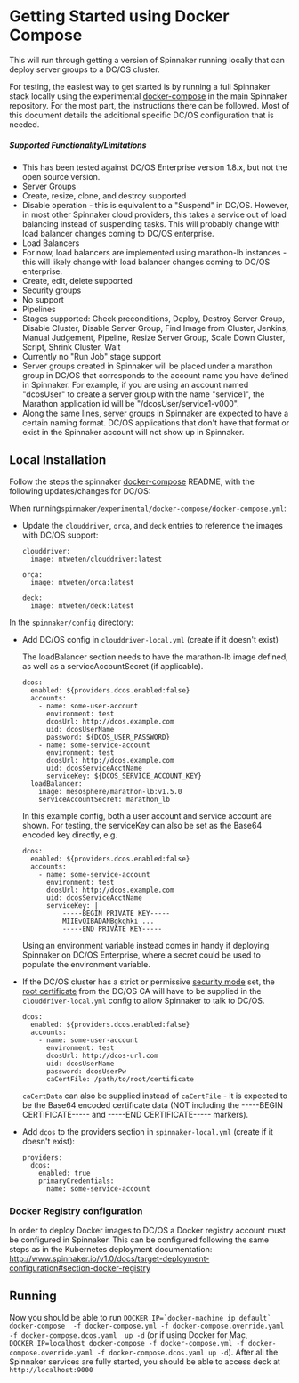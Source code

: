 # Getting Started using Docker Compose

This will run through getting a version of Spinnaker running locally that can deploy server groups to a DC/OS cluster.

For testing, the easiest way to get started is by running a full Spinnaker stack locally using the experimental [docker-compose](https://github.com/spinnaker/spinnaker/tree/master/experimental/docker-compose) in the main Spinnaker repository. For the most part, the instructions there can be followed. Most of this document details the additional specific DC/OS configuration that is needed.

##### Supported Functionality/Limitations
* This has been tested against DC/OS Enterprise version 1.8.x, but not the open source version.
* Server Groups
 * Create, resize, clone, and destroy supported
 * Disable operation - this is equivalent to a "Suspend" in DC/OS. However, in most other Spinnaker cloud providers, this takes a service out of load balancing instead of suspending tasks. This will probably change with load balancer changes coming to DC/OS enterprise.
* Load Balancers
 * For now, load balancers are implemented using marathon-lb instances - this will likely change with load balancer changes coming to DC/OS enterprise.
 * Create, edit, delete supported
* Security groups
 * No support
* Pipelines
 * Stages supported: Check preconditions, Deploy, Destroy Server Group, Disable Cluster, Disable Server Group, Find Image from Cluster, Jenkins, Manual Judgement, Pipeline, Resize Server Group, Scale Down Cluster, Script, Shrink Cluster, Wait
 * Currently no "Run Job" stage support   
* Server groups created in Spinnaker will be placed under a marathon group in DC/OS that corresponds to the account name you have defined in Spinnaker. For example, if you are using an account named "dcosUser" to create a server group with the name "service1", the Marathon application id will be "/dcosUser/service1-v000".
 * Along the same lines, server groups in Spinnaker are expected to have a certain naming format. DC/OS applications that don't have that format or exist in the Spinnaker account will not show up in Spinnaker.

## Local Installation

Follow the steps the spinnaker [docker-compose](https://github.com/spinnaker/spinnaker/tree/master/experimental/docker-compose) README, with the following updates/changes for DC/OS:

When running`spinnaker/experimental/docker-compose/docker-compose.yml`:

* Update the `clouddriver`, `orca`, and `deck` entries to reference the images with DC/OS support:

  ```
  clouddriver:
    image: mtweten/clouddriver:latest

  orca:
    image: mtweten/orca:latest

  deck:
    image: mtweten/deck:latest
  ```

In the `spinnaker/config` directory:
* Add DC/OS config in `clouddriver-local.yml` (create if it doesn't exist)  

  The loadBalancer section needs to have the marathon-lb image defined, as well as a serviceAccountSecret (if applicable).
  ```
  dcos:
    enabled: ${providers.dcos.enabled:false}
    accounts:
      - name: some-user-account
        environment: test
        dcosUrl: http://dcos.example.com
        uid: dcosUserName
        password: ${DCOS_USER_PASSWORD}
      - name: some-service-account
        environment: test
        dcosUrl: http://dcos.example.com
        uid: dcosServiceAcctName
        serviceKey: ${DCOS_SERVICE_ACCOUNT_KEY}
    loadBalancer:
      image: mesosphere/marathon-lb:v1.5.0
      serviceAccountSecret: marathon_lb
  ```

  In this example config, both a user account and service account are shown. For testing, the serviceKey can also be set as the Base64 encoded key directly, e.g.
  ```
  dcos:
    enabled: ${providers.dcos.enabled:false}
    accounts:
      - name: some-service-account
        environment: test
        dcosUrl: http://dcos.example.com
        uid: dcosServiceAcctName
        serviceKey: |
            -----BEGIN PRIVATE KEY-----
            MIIEvQIBADANBgkqhki ...
            -----END PRIVATE KEY-----
  ```

  Using an environment variable instead comes in handy if deploying Spinnaker on DC/OS Enterprise, where a secret could be used to populate the environment variable.

* If the DC/OS cluster has a strict or permissive [security mode](https://docs.mesosphere.com/1.8/administration/installing/custom/configuration-parameters/#security) set, the [root certificate](https://docs.mesosphere.com/1.8/administration/tls-ssl/get-cert/) from the DC/OS CA will have to be supplied in the `clouddriver-local.yml` config to allow Spinnaker to talk to DC/OS.
  ```
  dcos:
    enabled: ${providers.dcos.enabled:false}
    accounts:
      - name: some-user-account
        environment: test
        dcosUrl: http://dcos-url.com
        uid: dcosUserName
        password: dcosUserPw
        caCertFile: /path/to/root/certificate
  ```

  `caCertData` can also be supplied instead of `caCertFile` - it is expected to be the Base64 encoded certificate data (NOT including the -----BEGIN CERTIFICATE----- and -----END CERTIFICATE----- markers).

* Add `dcos` to the providers section in `spinnaker-local.yml` (create if it doesn't exist):
  ```
  providers:
    dcos:
      enabled: true
      primaryCredentials:
        name: some-service-account
  ```

### Docker Registry configuration

In order to deploy Docker images to DC/OS a Docker registry account must be configured in Spinnaker. This can be configured following the same steps as in the Kubernetes deployment documentation: http://www.spinnaker.io/v1.0/docs/target-deployment-configuration#section-docker-registry

## Running

Now you should be able to run ```DOCKER_IP=`docker-machine ip default` docker-compose  -f docker-compose.yml -f docker-compose.override.yaml -f docker-compose.dcos.yaml  up -d``` (or if using Docker for Mac, ```DOCKER_IP=localhost docker-compose -f docker-compose.yml -f docker-compose.override.yaml -f docker-compose.dcos.yaml up -d```). After all the Spinnaker services are fully started, you should be able to access deck at `http://localhost:9000`
